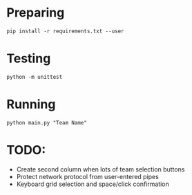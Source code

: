 # Preparing

`pip install -r requirements.txt --user`

# Testing

`python -m unittest`

# Running

`python main.py "Team Name"`

# TODO:

- Create second column when lots of team selection buttons
- Protect network protocol from user-entered pipes
- Keyboard grid selection and space/click confirmation
